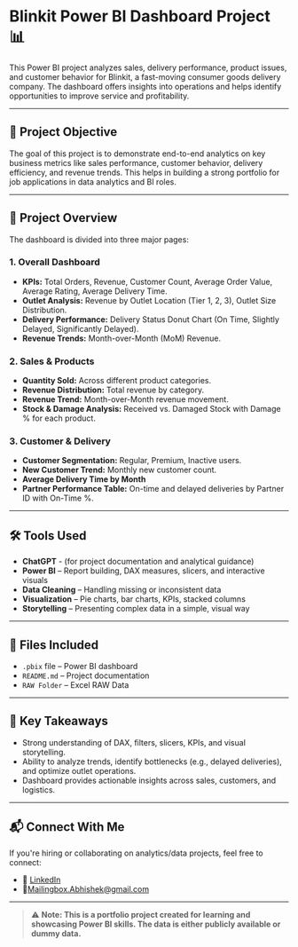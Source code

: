 # Blinkit Power BI Dashboard Project 📊

This Power BI project analyzes sales, delivery performance, product issues, and customer behavior for Blinkit, a fast-moving consumer goods delivery company. The dashboard offers insights into operations and helps identify opportunities to improve service and profitability.

---

## 📌 Project Objective

The goal of this project is to demonstrate end-to-end analytics on key business metrics like sales performance, customer behavior, delivery efficiency, and revenue trends. This helps in building a strong portfolio for job applications in data analytics and BI roles.

---

## 📂 Project Overview

The dashboard is divided into three major pages:

### 1. **Overall Dashboard**
- **KPIs:** Total Orders, Revenue, Customer Count, Average Order Value, Average Rating, Average Delivery Time.
- **Outlet Analysis:** Revenue by Outlet Location (Tier 1, 2, 3), Outlet Size Distribution.
- **Delivery Performance:** Delivery Status Donut Chart (On Time, Slightly Delayed, Significantly Delayed).
- **Revenue Trends:** Month-over-Month (MoM) Revenue.

### 2. **Sales & Products**
- **Quantity Sold:** Across different product categories.
- **Revenue Distribution:** Total revenue by category.
- **Revenue Trend:** Month-over-Month revenue movement.
- **Stock & Damage Analysis:** Received vs. Damaged Stock with Damage % for each product.

### 3. **Customer & Delivery**
- **Customer Segmentation:** Regular, Premium, Inactive users.
- **New Customer Trend:** Monthly new customer count.
- **Average Delivery Time by Month**
- **Partner Performance Table:** On-time and delayed deliveries by Partner ID with On-Time %.

---

## 🛠 Tools Used
  
- **ChatGPT** - (for project documentation and analytical guidance)  
- **Power BI** – Report building, DAX measures, slicers, and interactive visuals
- **Data Cleaning** – Handling missing or inconsistent data
- **Visualization** – Pie charts, bar charts, KPIs, stacked columns
- **Storytelling** – Presenting complex data in a simple, visual way

---

## 📁 Files Included

- `.pbix` file – Power BI dashboard  
- `README.md` – Project documentation
- `RAW Folder` – Excel RAW Data

---

## 📢 Key Takeaways

- Strong understanding of DAX, filters, slicers, KPIs, and visual storytelling.
- Ability to analyze trends, identify bottlenecks (e.g., delayed deliveries), and optimize outlet operations.
- Dashboard provides actionable insights across sales, customers, and logistics.

---

## 📬 Connect With Me

If you're hiring or collaborating on analytics/data projects, feel free to connect:

- 🔗 [LinkedIn](https://www.linkedin.com/)
- 📧Mailingbox.Abhishek@gmail.com

---

> ⚠️ **Note: This is a portfolio project created for learning and showcasing Power BI skills. The data is either publicly available or dummy data.**
